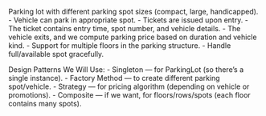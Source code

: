 Parking lot with different parking spot sizes (compact, large, handicapped).
    - Vehicle can park in appropriate spot.
    - Tickets are issued upon entry.
    - The ticket contains entry time, spot number, and vehicle details.
    - The vehicle exits, and we compute parking price based on duration and vehicle kind.
    - Support for multiple floors in the parking structure.
    - Handle full/available spot gracefully.

Design Patterns We Will Use:
    - Singleton — for ParkingLot (so there’s a single instance).
    - Factory Method — to create different parking spot/vehicle.
    - Strategy — for pricing algorithm (depending on vehicle or promotions).
    - Composite — if we want, for floors/rows/spots (each floor contains many spots).

